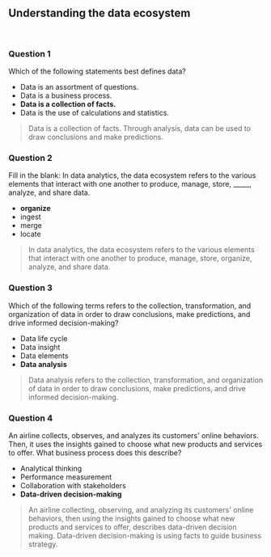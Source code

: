 ## Understanding the data ecosystem

&nbsp;

### Question 1

Which of the following statements best defines data?

* Data is an assortment of questions.
* Data is a business process.
* **Data is a collection of facts.**
* Data is the use of calculations and statistics.

> Data is a collection of facts. Through analysis, data can be used to draw conclusions and make predictions.

### Question 2

Fill in the blank: In data analytics, the data ecosystem refers to the various elements that interact with one another to produce, manage, store, _____, analyze, and share data.

* **organize**
* ingest
* merge
* locate

> In data analytics, the data ecosystem refers to the various elements that interact with one another to produce, manage, store, organize, analyze, and share data.

### Question 3

Which of the following terms refers to the collection, transformation, and organization of data in order to draw conclusions, make predictions, and drive informed decision-making?

* Data life cycle
* Data insight
* Data elements
* **Data analysis**

> Data analysis refers to the collection, transformation, and organization of data in order to draw conclusions, make predictions, and drive informed decision-making.

### Question 4

An airline collects, observes, and analyzes its customers' online behaviors. Then, it uses the insights gained to choose what new products and services to offer. What business process does this describe?

* Analytical thinking
* Performance measurement
* Collaboration with stakeholders
* **Data-driven decision-making**

> An airline collecting, observing, and analyzing its customers' online behaviors, then using the insights gained to choose what new products and services to offer, describes data-driven decision making. Data-driven decision-making is using facts to guide business strategy.